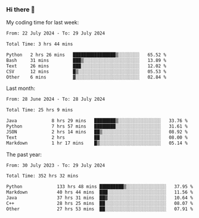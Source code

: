 ### Hi there 👋

My coding time for last week:

<!--START_SECTION:week-->

```txt
From: 22 July 2024 - To: 29 July 2024

Total Time: 3 hrs 44 mins

Python   2 hrs 26 mins   ████████████████▒░░░░░░░░   65.52 %
Bash     31 mins         ███▒░░░░░░░░░░░░░░░░░░░░░   13.89 %
Text     26 mins         ███░░░░░░░░░░░░░░░░░░░░░░   12.02 %
CSV      12 mins         █▒░░░░░░░░░░░░░░░░░░░░░░░   05.53 %
Other    6 mins          ▓░░░░░░░░░░░░░░░░░░░░░░░░   02.84 %
```

<!--END_SECTION:week-->

Last month:

<!--START_SECTION:month-->

```txt
From: 28 June 2024 - To: 28 July 2024

Total Time: 25 hrs 9 mins

Java             8 hrs 29 mins   ████████▒░░░░░░░░░░░░░░░░   33.76 %
Python           7 hrs 57 mins   ████████░░░░░░░░░░░░░░░░░   31.61 %
JSON             2 hrs 14 mins   ██▒░░░░░░░░░░░░░░░░░░░░░░   08.92 %
Text             2 hrs           ██░░░░░░░░░░░░░░░░░░░░░░░   08.00 %
Markdown         1 hr 17 mins    █▒░░░░░░░░░░░░░░░░░░░░░░░   05.14 %
```

<!--END_SECTION:month-->

The past year:

<!--START_SECTION:year-->

```txt
From: 30 July 2023 - To: 29 July 2024

Total Time: 352 hrs 32 mins

Python             133 hrs 48 mins █████████▒░░░░░░░░░░░░░░░   37.95 %
Markdown           40 hrs 44 mins  ███░░░░░░░░░░░░░░░░░░░░░░   11.56 %
Java               37 hrs 31 mins  ██▓░░░░░░░░░░░░░░░░░░░░░░   10.64 %
C++                28 hrs 25 mins  ██░░░░░░░░░░░░░░░░░░░░░░░   08.07 %
Other              27 hrs 53 mins  ██░░░░░░░░░░░░░░░░░░░░░░░   07.91 %
```

<!--END_SECTION:year-->
